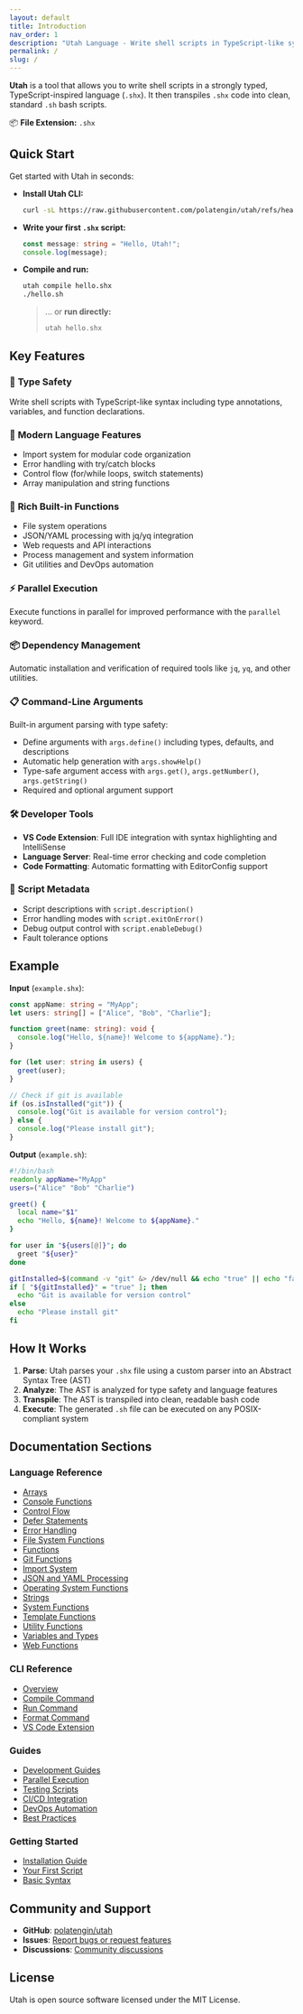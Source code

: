 ```yaml
---
layout: default
title: Introduction
nav_order: 1
description: "Utah Language - Write shell scripts in TypeScript-like syntax"
permalink: /
slug: /
---
```


**Utah** is a tool that allows you to write shell scripts in a strongly typed, TypeScript-inspired language (`.shx`). It then transpiles `.shx` code into clean, standard `.sh` bash scripts.

📦 **File Extension:** `.shx`

## Quick Start

Get started with Utah in seconds:

- **Install Utah CLI:**

  ```bash
  curl -sL https://raw.githubusercontent.com/polatengin/utah/refs/heads/main/scripts/install.sh | sudo bash
  ```

- **Write your first `.shx` script:**

  ```typescript
  const message: string = "Hello, Utah!";
  console.log(message);
  ```

- **Compile and run:**

  ```bash
  utah compile hello.shx
  ./hello.sh
  ```

  > ... or **run directly:**
  >
  > ```bash
  > utah hello.shx
  > ```

## Key Features

### 🎯 **Type Safety**

Write shell scripts with TypeScript-like syntax including type annotations, variables, and function declarations.

### 🔄 **Modern Language Features**

- Import system for modular code organization
- Error handling with try/catch blocks
- Control flow (for/while loops, switch statements)
- Array manipulation and string functions

### 🧩 **Rich Built-in Functions**

- File system operations
- JSON/YAML processing with jq/yq integration
- Web requests and API interactions
- Process management and system information
- Git utilities and DevOps automation

### ⚡ **Parallel Execution**

Execute functions in parallel for improved performance with the `parallel` keyword.

### 📦 **Dependency Management**

Automatic installation and verification of required tools like `jq`, `yq`, and other utilities.

### 📋 **Command-Line Arguments**

Built-in argument parsing with type safety:

- Define arguments with `args.define()` including types, defaults, and descriptions
- Automatic help generation with `args.showHelp()`
- Type-safe argument access with `args.get()`, `args.getNumber()`, `args.getString()`
- Required and optional argument support

### 🛠️ **Developer Tools**

- **VS Code Extension**: Full IDE integration with syntax highlighting and IntelliSense
- **Language Server**: Real-time error checking and code completion
- **Code Formatting**: Automatic formatting with EditorConfig support

### 📝 **Script Metadata**

- Script descriptions with `script.description()`
- Error handling modes with `script.exitOnError()`
- Debug output control with `script.enableDebug()`
- Fault tolerance options

## Example

**Input** (`example.shx`):

```typescript
const appName: string = "MyApp";
let users: string[] = ["Alice", "Bob", "Charlie"];

function greet(name: string): void {
  console.log("Hello, ${name}! Welcome to ${appName}.");
}

for (let user: string in users) {
  greet(user);
}

// Check if git is available
if (os.isInstalled("git")) {
  console.log("Git is available for version control");
} else {
  console.log("Please install git");
}
```

**Output** (`example.sh`):

```bash
#!/bin/bash
readonly appName="MyApp"
users=("Alice" "Bob" "Charlie")

greet() {
  local name="$1"
  echo "Hello, ${name}! Welcome to ${appName}."
}

for user in "${users[@]}"; do
  greet "${user}"
done

gitInstalled=$(command -v "git" &> /dev/null && echo "true" || echo "false")
if [ "${gitInstalled}" = "true" ]; then
  echo "Git is available for version control"
else
  echo "Please install git"
fi
```

## How It Works

1. **Parse**: Utah parses your `.shx` file using a custom parser into an Abstract Syntax Tree (AST)
2. **Analyze**: The AST is analyzed for type safety and language features
3. **Transpile**: The AST is transpiled into clean, readable bash code
4. **Execute**: The generated `.sh` file can be executed on any POSIX-compliant system

## Documentation Sections

### Language Reference

- [Arrays](./02-language-features/arrays.md)
- [Console Functions](./02-language-features/console.md)
- [Control Flow](./02-language-features/control-flow.md)
- [Defer Statements](./02-language-features/defer.md)
- [Error Handling](./02-language-features/error-handling.md)
- [File System Functions](./02-language-features/filesystem.md)
- [Functions](./02-language-features/functions.md)
- [Git Functions](./02-language-features/git.md)
- [Import System](./02-language-features/imports.md)
- [JSON and YAML Processing](./02-language-features/json-yaml.md)
- [Operating System Functions](./02-language-features/operating-system.md)
- [Strings](./02-language-features/strings.md)
- [System Functions](./02-language-features/system.md)
- [Template Functions](./02-language-features/template.md)
- [Utility Functions](./02-language-features/utilities.md)
- [Variables and Types](./02-language-features/variables.md)
- [Web Functions](./02-language-features/web.md)

### CLI Reference

- [Overview](./04-cli/index.md)
- [Compile Command](./04-cli/compile.md)
- [Run Command](./04-cli/run.md)
- [Format Command](./04-cli/format.md)
- [VS Code Extension](./04-cli/vscode-extension.md)

### Guides

- [Development Guides](./03-guides/index.md)
- [Parallel Execution](./03-guides/parallel.md)
- [Testing Scripts](./03-guides/testing.md)
- [CI/CD Integration](./03-guides/cicd.md)
- [DevOps Automation](./03-guides/devops.md)
- [Best Practices](./03-guides/best-practices.md)

### Getting Started

- [Installation Guide](./01-getting-started/installation.md)
- [Your First Script](./01-getting-started/first-script.md)
- [Basic Syntax](./01-getting-started/syntax.md)

## Community and Support

- **GitHub**: [polatengin/utah](https://github.com/polatengin/utah)
- **Issues**: [Report bugs or request features](https://github.com/polatengin/utah/issues)
- **Discussions**: [Community discussions](https://github.com/polatengin/utah/discussions)

## License

Utah is open source software licensed under the MIT License.

